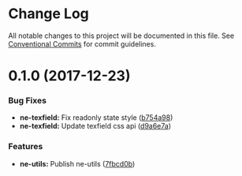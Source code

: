 # Change Log

All notable changes to this project will be documented in this file.
See [Conventional Commits](https://conventionalcommits.org) for commit guidelines.

<a name="0.1.0"></a>
# 0.1.0 (2017-12-23)


### Bug Fixes

* **ne-texfield:** Fix readonly state style ([b754a98](https://github.com/equinusocio/native-elements/tree/master/elements/ne-utils/commit/b754a98))
* **ne-texfield:** Update texfield css api ([d9a6e7a](https://github.com/equinusocio/native-elements/tree/master/elements/ne-utils/commit/d9a6e7a))


### Features

* **ne-utils:** Publish ne-utils ([7fbcd0b](https://github.com/equinusocio/native-elements/tree/master/elements/ne-utils/commit/7fbcd0b))
